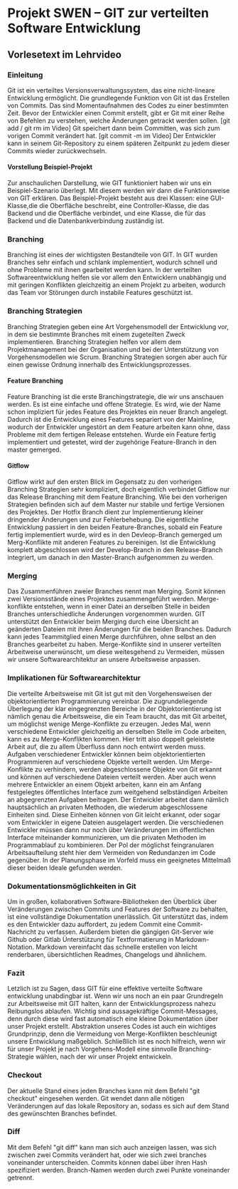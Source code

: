 # Projekt SWEN – GIT zur verteilten Software Entwicklung
## Vorlesetext im Lehrvideo

### Einleitung
Git ist ein verteiltes Versionsverwaltungssystem, das eine nicht-lineare Entwicklung ermöglicht.
Die grundlegende Funktion von Git ist das Erstellen von Commits. Das sind Momentaufnahmen des Codes zu einer bestimmten Zeit.
Bevor der Entwickler einen Commit erstellt, gibt er Git mit einer Reihe von Befehlen zu verstehen, welche Änderungen getrackt werden sollen. [git add / git rm im Video]
Git speichert dann beim Committen, was sich zum vorigen Commit verändert hat. [git commit -m im Video]
Der Entwickler kann in seinem Git-Repository zu einem späteren Zeitpunkt zu jedem dieser Commits wieder zurückwechseln.

#### Vorstellung Beispiel-Projekt
Zur anschaulichen Darstellung, wie GIT funktioniert haben wir uns ein Beispiel-Szenario überlegt. Mit diesem werden wir dann die Funktionsweise von GIT erklären.
Das Beispiel-Projekt besteht aus drei Klassen: eine GUI-Klasse,die die Oberfläche beschreibt, eine Controller-Klasse, die das Backend und die Oberfläche verbindet, und eine Klasse, die für das Backend und die Datenbankverbindung zuständig ist.

### Branching
Branching ist eines der wichtigsten Bestandteile von GIT. In GIT wurden Branches sehr einfach und schlank implementiert, wodurch schnell und ohne Probleme mit ihnen gearbeitet werden kann.
In der verteilten Softwareentwicklung helfen sie vor allem den Entwicklern unabhängig und mit geringen Konflikten gleichzeitig an einem Projekt zu arbeiten, wodurch das Team vor Störungen durch instabile Features geschützt ist.

### Branching Strategien
Branching Strategien geben eine Art Vorgehensmodell der Entwicklung vor, in dem sie bestimmte Branches mit einem zugeteilten Zweck implementieren. Branching Strategien helfen vor allem dem Projektmanagement bei der Organisation und bei der Unterstützung von Vorgehensmodellen wie Scrum. Branching Strategien sorgen aber auch für einen gewisse Ordnung innerhalb des Entwicklungsprozesses.

#### Feature Branching
Feature Branching ist die erste Branchingstrategie, die wir uns anschauen werden. Es ist eine einfache und offene Strategie. Es wird, wie der Name schon impliziert für jedes Feature des Projektes ein neuer Branch angelegt. Dadurch ist die Entwicklung eines Features separiert von der Mainline, wodurch der Entwickler ungestört an dem Feature arbeiten kann ohne, dass Probleme mit dem fertigen Release entstehen. Wurde ein Feature fertig implementiert und getestet, wird der zugehörige Feature-Branch in den master gemerged.

#### Gitflow
Gitflow wirkt auf den ersten Blick im Gegensatz zu den vorherigen Branching Strategien sehr kompliziert, doch eigentlich verbindet Gitflow nur das Release Branching mit dem Feature Branching.
Wie bei den vorherigen Strategien befinden sich auf dem Master nur stabile und fertige Versionen des Projektes. Der Hotfix Branch dient zur Implementierung kleiner dringender Änderungen und zur Fehlerbehebung.
Die eigentliche Entwicklung passiert in den beiden Feature-Branches, sobald ein Feature fertig implementiert wurde, wird es in den Devleop-Branch gemerged um Merg-Konflikte mit anderen Features zu bereinigen. Ist die Entwicklung komplett abgeschlossen wird der Develop-Branch in den Release-Branch integriert, um danach in den Master-Branch aufgenommen zu werden.

### Merging
Das Zusammenführen zweier Branches nennt man Merging. Somit können zwei Versionsstände eines Projektes zusammengeführt werden. Merge-konflikte entstehen, wenn in einer Datei an derselben Stelle in beiden Branches unterschiedliche Änderungen vorgenommen wurden.
GIT unterstützt den Entwickler beim Merging durch eine Übersicht an geänderten Dateien mit ihren Änderungen für die beiden Branches. Dadurch kann jedes Teammitglied einen Merge durchführen, ohne selbst an den Branches gearbeitet zu haben. Merge-Konflikte sind in unserer verteilten Arbeitweise unerwünscht, um diese weitesgehend zu Vermeiden, müssen wir unsere Softwarearchitektur an unsere Arbeitsweise anpassen.

### Implikationen für Softwarearchitektur
Die verteilte Arbeitsweise mit Git ist gut mit den Vorgehensweisen der objektorientierten Programmierung vereinbar. Die zugrundeliegende Überlegung der klar eingegrenzten Bereiche in der Objektorientierung ist nämlich genau die Arbeitsweise, die ein Team braucht, das mit Git arbeitet, um möglichst wenige Merge-Konflikte zu erzeugen.
Jedes Mal, wenn verschiedene Entwickler gleichzeitig an derselben Stelle im Code arbeiten, kann es zu Merge-Konflikten kommen. Hier tritt also doppelt geleistete Arbeit auf, die zu allem Überfluss dann noch entwirrt werden muss.
Aufgaben verschiedener Entwickler können beim objektorientierten Programmieren auf verschiedene Objekte verteilt werden. Um Merge-Konflikte zu verhindern, werden abgeschlossene Objekte von Git erkannt und können auf verschiedene Dateien verteilt werden.
Aber auch wenn mehrere Entwickler an einem Objekt arbeiten, kann ein am Anfang festgelegtes öffentliches Interface zum weitgehend selbständigen Arbeiten an abgegrenzten Aufgaben beitragen. Der Entwickler arbeitet dann nämlich hauptsächlich an privaten Methoden, die wiederum abgeschlossene Einheiten sind. Diese Einheiten können von Git leicht erkannt, oder sogar vom Entwickler in eigene Dateien ausgelagert werden. Die verschiedenen Entwickler müssen dann nur noch über Veränderungen im öffentlichen Interface miteinander kommunizieren, um die privaten Methoden im Programmablauf zu kombinieren.
Der Pol der möglichst feingranularen Arbeitsaufteilung steht hier dem Vermeiden von Redundanzen im Code gegenüber. In der Planungsphase im Vorfeld muss ein geeignetes Mittelmaß dieser beiden Ideale gefunden werden.

### Dokumentationsmöglichkeiten in Git
Um in großen, kollaborativen Software-Bibliotheken den Überblick über Veränderungen zwischen Commits und Features der Software zu behalten, ist eine vollständige Dokumentation unerlässlich.
Git unterstützt das, indem es den Entwickler dazu auffordert, zu jedem Commit eine Commit-Nachricht zu verfassen.
Außerdem bieten die gängigen Git-Server wie Github oder Gitlab Ünterstützung für Textformatierung in Markdown-Notation. Markdown vereinfacht das schnelle erstellen von leicht renderbaren, übersichtlichen Readmes, Changelogs und ähnlichem.


### Fazit
Letzlich ist zu Sagen, dass GIT für eine effektive verteilte Software entwicklung unabdingbar ist. Wenn wir uns noch an ein paar Grundregeln zur Arbeitsweise mit GIT halten, kann der Entwicklungsprozess nahezu Reibungslos ablaufen. Wichtig sind aussagekräftige Commit-Messages, denn durch diese wird fast automatisch eine kleine Dokumentation über unser Projekt erstellt. Abstraktion unseres Codes ist auch ein wichtiges Grundprinzip, denn die Vermeidung von Merge-Konflikten beschleunigt unsere Entwicklung maßgeblich. Schließlich ist es noch hilfreich, wenn wir für unser Projekt je nach Vorgehens-Modell eine sinnvolle Branching-Strategie wählen, nach der wir unser Projekt entwickeln.

### Checkout
Der aktuelle Stand eines jeden Branches kann mit dem Befehl "git checkout" eingesehen werden. Git wendet dann alle nötigen Veränderungen auf das lokale Repository an, sodass es sich auf dem Stand des gewünschten Branches befindet.

### Diff
Mit dem Befehl "git diff" kann man sich auch anzeigen lassen, was sich zwischen zwei Commits verändert hat, oder wie sich zwei branches voneinander unterscheiden. Commits können dabei über ihren Hash spezifiziert werden. Branch-Namen werden durch zwei Punkte voneinander getrennt.



